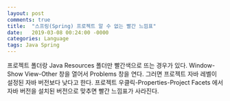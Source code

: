 ```yaml
---
layout: post
comments: true
title:  "스프링(Spring) 프로젝트 알 수 없는 빨간 느낌표"
date:   2019-03-08 00:24:00 -0000
categories: Language
tags: Java Spring
---
```

프로젝트 폴더랑 Java Resources 폴더만 빨간색으로 뜨는 경우가 있다.
Window-Show View-Other 창을 열어서 Problems 창을 연다.
그러면 프로젝트 자바 레벨이 설정된 자바 버전보다 낮다고 한다.
프로젝트 우클릭-Properties-Project Facets 에서 자바 버전을 설치된 버전으로 맞추면 빨간 느낌표가 사라진다.